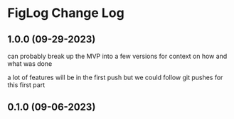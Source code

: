 # FigLog Change Log

## 1.0.0 (09-29-2023)

can probably break up the MVP into a few versions for context on how and what was done

a lot of features will be in the first push but we could follow git pushes for this first part

## 0.1.0 (09-06-2023)
